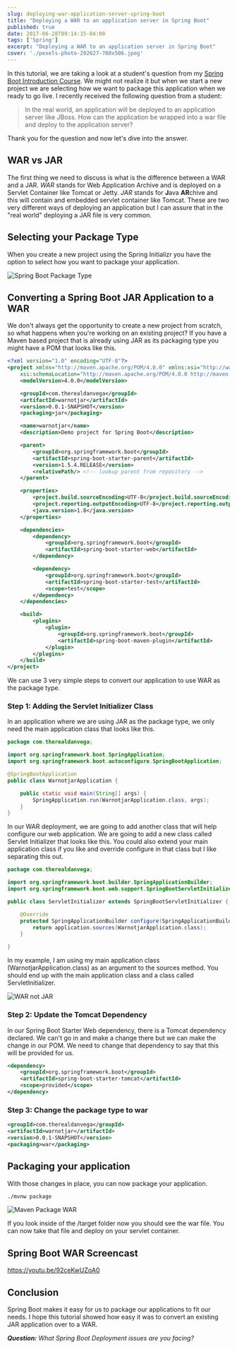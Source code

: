 ```yaml
---
slug: deploying-war-application-server-spring-boot
title: "Deploying a WAR to an application server in Spring Boot"
published: true
date: 2017-06-28T09:14:15-04:00
tags: ['Spring']
excerpt: "Deploying a WAR to an application server in Spring Boot"
cover: './pexels-photo-292627-760x506.jpeg'
---
```


In this tutorial, we are taking a look at a student's question from my [Spring Boot Introduction Course](https://www.danvega.dev/spring-boot). We might not realize it but when we start a new project we are selecting how we want to package this application when we ready to go live. I recently received the following question from a student: 

> In the real world, an application will be deployed to an application server like JBoss. How can the application be wrapped into a war file and deploy to the application server?

Thank you for the question and now let's dive into the answer. 

## WAR vs JAR

The first thing we need to discuss is what is the difference between a WAR and a JAR. _WAR_ stands for Web Application Archive and is deployed on a Servlet Container like Tomcat or Jetty. _JAR_ stands for **J**ava **AR**chive and this will contain and embedded servlet container like Tomcat. These are two very different ways of deploying an application but I can assure that in the "real world" deploying a JAR file is very common. 

## Selecting your Package Type

When you create a new project using the Spring Initializr you have the option to select how you want to package your application.  

![Spring Boot Package Type](./2017-06-28_08-26-58-1024x645.png)

## Converting a Spring Boot JAR Application to a WAR

We don't always get the opportunity to create a new project from scratch, so what happens when you're working on an existing project? If you have a Maven based project that is already using JAR as its packaging type you might have a POM that looks like this. 

```xml
<?xml version="1.0" encoding="UTF-8"?>
<project xmlns="http://maven.apache.org/POM/4.0.0" xmlns:xsi="http://www.w3.org/2001/XMLSchema-instance"
	xsi:schemaLocation="http://maven.apache.org/POM/4.0.0 http://maven.apache.org/xsd/maven-4.0.0.xsd">
	<modelVersion>4.0.0</modelVersion>

	<groupId>com.therealdanvega</groupId>
	<artifactId>warnotjar</artifactId>
	<version>0.0.1-SNAPSHOT</version>
	<packaging>jar</packaging>

	<name>warnotjar</name>
	<description>Demo project for Spring Boot</description>

	<parent>
		<groupId>org.springframework.boot</groupId>
		<artifactId>spring-boot-starter-parent</artifactId>
		<version>1.5.4.RELEASE</version>
		<relativePath/> <!-- lookup parent from repository -->
	</parent>

	<properties>
		<project.build.sourceEncoding>UTF-8</project.build.sourceEncoding>
		<project.reporting.outputEncoding>UTF-8</project.reporting.outputEncoding>
		<java.version>1.8</java.version>
	</properties>

	<dependencies>
		<dependency>
			<groupId>org.springframework.boot</groupId>
			<artifactId>spring-boot-starter-web</artifactId>
		</dependency>

		<dependency>
			<groupId>org.springframework.boot</groupId>
			<artifactId>spring-boot-starter-test</artifactId>
			<scope>test</scope>
		</dependency>
	</dependencies>

	<build>
		<plugins>
			<plugin>
				<groupId>org.springframework.boot</groupId>
				<artifactId>spring-boot-maven-plugin</artifactId>
			</plugin>
		</plugins>
	</build>
</project>
```

We can use 3 very simple steps to convert our application to use WAR as the package type. 

### Step 1: Adding the Servlet Initializer Class

In an application where we are using JAR as the package type, we only need the main application class that looks like this. 

```java
package com.therealdanvega;

import org.springframework.boot.SpringApplication;
import org.springframework.boot.autoconfigure.SpringBootApplication;

@SpringBootApplication
public class WarnotjarApplication {

	public static void main(String[] args) {
		SpringApplication.run(WarnotjarApplication.class, args);
	}
}
```

In our WAR deployment, we are going to add another class that will help configure our web application. We are going to add a new class called Servlet Initializer that looks like this. You could also extend your main application class if you like and override configure in that class but I like separating this out. 

```java
package com.therealdanvega;

import org.springframework.boot.builder.SpringApplicationBuilder;
import org.springframework.boot.web.support.SpringBootServletInitializer;

public class ServletInitializer extends SpringBootServletInitializer {

    @Override
    protected SpringApplicationBuilder configure(SpringApplicationBuilder application) {
        return application.sources(WarnotjarApplication.class);
    }

}
```

In my example, I am using my main application class (WarnotjarApplication.class) as an argument to the sources method. You should end up with the main application class and a class called ServletInitializer.  

![WAR not JAR](./2017-06-28_08-53-25.png)

### Step 2: Update the Tomcat Dependency

In our Spring Boot Starter Web dependency, there is a Tomcat dependency declared. We can't go in and make a change there but we can make the change in our POM. We need to change that dependency to say that this will be provided for us. 

```xml
<dependency>
	<groupId>org.springframework.boot</groupId>
	<artifactId>spring-boot-starter-tomcat</artifactId>
	<scope>provided</scope>
</dependency>
```

### Step 3: Change the package type to war

```xml
<groupId>com.therealdanvega</groupId>
<artifactId>warnotjar</artifactId>
<version>0.0.1-SNAPSHOT</version>
<packaging>war</packaging>
```

## Packaging your application

With those changes in place, you can now package your application. 

```bash
./mvnw package
```

![Maven Package WAR](./2017-06-28_09-08-50.png)

If you look inside of the /target folder now you should see the war file. You can now take that file and deploy on your servlet container. 

## Spring Boot WAR Screencast

https://youtu.be/92ceKwUZoA0

## Conclusion

Spring Boot makes it easy for us to package our applications to fit our needs. I hope this tutorial showed how easy it was to convert an existing JAR application over to a WAR.  

_**Question:** What Spring Boot Deployment issues are you facing?_